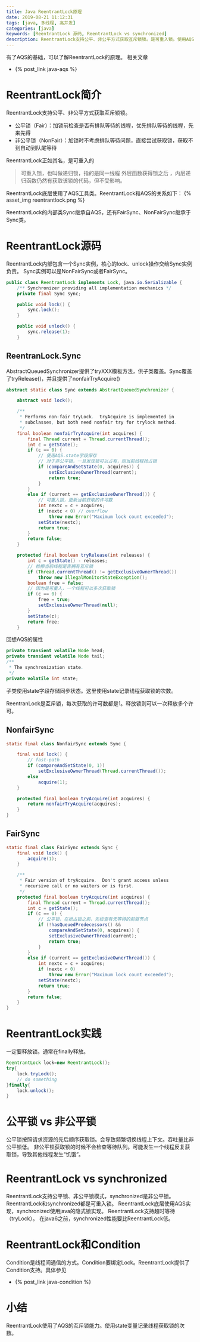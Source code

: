 ```yaml
---
title: Java ReentrantLock原理
date: 2019-08-21 11:12:31
tags: [java, 多线程, 高并发]
categories: [java]
keywords: [ReentrantLock 源码, ReentrantLock vs synchronized]
description: ReentrantLock支持公平、非公平方式获取互斥锁锁。是可重入锁。使用AQS的state字段记录获取锁的次数。
---
```


有了AQS的基础，可以了解ReentrantLock的原理。
相关文章
- {% post_link java-aqs %}

# ReentrantLock简介

ReentrantLock支持公平、非公平方式获取互斥锁锁。

- 公平锁（Fair）：加锁前检查是否有排队等待的线程，优先排队等待的线程，先来先得 
- 非公平锁（NonFair）：加锁时不考虑排队等待问题，直接尝试获取锁，获取不到自动到队尾等待

ReentrantLock正如其名，是可重入的
>可重入锁，也叫做递归锁，指的是同一线程 外层函数获得锁之后 ，内层递归函数仍然有获取该锁的代码，但不受影响。

ReentrantLock底层使用了AQS工具类。ReentrantLock和AQS的关系如下：
{% asset_img reentrantlock.png %}

ReentrantLock的内部类Sync继承自AQS，还有FairSync、NonFairSync继承于Sync类。

<!-- more -->

# ReentrantLock源码

ReentrantLock内部包含一个Sync实例，核心的lock、unlock操作交给Sync实例负责。
Sync实例可以是NonFairSync或者FairSync。
```java
public class ReentrantLock implements Lock, java.io.Serializable {
    /** Synchronizer providing all implementation mechanics */
    private final Sync sync;

    public void lock() {
        sync.lock();
    }

    public void unlock() {
        sync.release(1);
    }
```

## ReentranLock.Sync

AbstractQueuedSynchronizer提供了tryXXX模板方法，供子类覆盖。Sync覆盖了tryRelease()，并且提供了nonfairTryAcquire()
```java
abstract static class Sync extends AbstractQueuedSynchronizer {

    abstract void lock();

    /**
     * Performs non-fair tryLock.  tryAcquire is implemented in
     * subclasses, but both need nonfair try for trylock method.
     */
    final boolean nonfairTryAcquire(int acquires) {
        final Thread current = Thread.currentThread();
        int c = getState();
        if (c == 0) {
            // 使用AQS.state字段保存
            // 对于非公平锁，一旦发现锁可以占有，则当前线程抢占锁
            if (compareAndSetState(0, acquires)) {
                setExclusiveOwnerThread(current);
                return true;
            }
        }
        else if (current == getExclusiveOwnerThread()) {
            // 可重入锁，更新当前获取的许可数
            int nextc = c + acquires;
            if (nextc < 0) // overflow
                throw new Error("Maximum lock count exceeded");
            setState(nextc);
            return true;
        }
        return false;
    }

    protected final boolean tryRelease(int releases) {
        int c = getState() - releases;
        // 检擦当前线程是否拥有互斥锁
        if (Thread.currentThread() != getExclusiveOwnerThread())
            throw new IllegalMonitorStateException();
        boolean free = false;
        // 因为是可重入，一个线程可以多次获取锁
        if (c == 0) {
            free = true;
            setExclusiveOwnerThread(null);
        }
        setState(c);
        return free;
    }
```
回想AQS的属性
```java
private transient volatile Node head;
private transient volatile Node tail;
/**
 * The synchronization state.
 */
private volatile int state;
```
子类使用state字段存储同步状态。这里使用state记录线程获取锁的次数。

ReentranLock是互斥锁，每次获取的许可数都是1。释放锁则可以一次释放多个许可。

## NonfairSync
```java
static final class NonfairSync extends Sync {

    final void lock() {
        // fast-path
        if (compareAndSetState(0, 1))
            setExclusiveOwnerThread(Thread.currentThread());
        else
            acquire(1);
    }

    protected final boolean tryAcquire(int acquires) {
        return nonfairTryAcquire(acquires);
    }
}
```

## FairSync

```java
static final class FairSync extends Sync {
    final void lock() {
        acquire(1);
    }

    /**
     * Fair version of tryAcquire.  Don't grant access unless
     * recursive call or no waiters or is first.
     */
    protected final boolean tryAcquire(int acquires) {
        final Thread current = Thread.currentThread();
        int c = getState();
        if (c == 0) {
            // 公平锁，在抢占锁之前，先检查有无等待的前驱节点
            if (!hasQueuedPredecessors() &&
                compareAndSetState(0, acquires)) {
                setExclusiveOwnerThread(current);
                return true;
            }
        }
        else if (current == getExclusiveOwnerThread()) {
            int nextc = c + acquires;
            if (nextc < 0)
                throw new Error("Maximum lock count exceeded");
            setState(nextc);
            return true;
        }
        return false;
    }
}
```

# ReentrantLock实践

一定要释放锁。通常在finally释放。
```java
ReentrantLock lock=new ReentrantLock();
try{
    lock.tryLock();
    // do something
}finally{
    lock.unlock();
}
```

# 公平锁 vs 非公平锁

公平锁按照请求资源的先后顺序获取锁。会导致频繁切换线程上下文。吞吐量比非公平锁低。
非公平锁获取锁的时候不会检查等待队列。可能发生一个线程反复获取锁，导致其他线程发生“饥饿”。

# ReentrantLock vs synchronized

ReentrantLock支持公平锁、非公平锁模式，synchronized是非公平锁。
ReentrantLock和synchronized都是可重入锁。
ReentrantLock底层使用AQS实现，synchronized使用java的隐式锁实现。
ReentrantLock支持超时等待（tryLock）。
在java6之前，synchronized性能要比ReentrantLock低。

# ReentrantLock和Condition

Condition是线程间通信的方式。Condition要绑定Lock。ReentrantLock提供了Condition支持。具体参见
- {% post_link java-condition %}

# 小结

ReentrantLock使用了AQS的互斥锁能力。使用state变量记录线程获取锁的次数。

